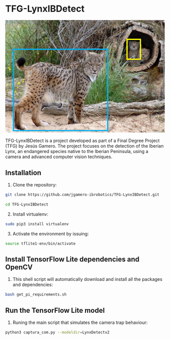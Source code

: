 # TFG-LynxIBDetect

![Project Logo](/figuras/figura1.png)

TFG-LynxIBDetect is a project developed as part of a Final Degree Project (TFG) by Jesús Gamero. The project focuses on the detection of the Iberian Lynx, an endangered species native to the Iberian Peninsula, using a camera and advanced computer vision techniques.


## Installation

1. Clone the repository:

```bash
git clone https://github.com/jgamero-ibrobotics/TFG-LynxIBDetect.git 
```

```bash
cd TFG-LynxIBDetect
```


2. Install virtualenv:

```bash
sudo pip3 install virtualenv 
```


3. Activate the environment by issuing:

```bash
source tflite1-env/bin/activate
```

## Install TensorFlow Lite dependencies and OpenCV

1. This shell script will automatically download and install all the packages and dependencies:

```bash
bash get_pi_requirements.sh
```

## Run the TensorFlow Lite model

1. Runing the main script that simulates the camera trap behaviour:

```bash
python3 captura_com.py --modeldir=LynxDetectv2
```
